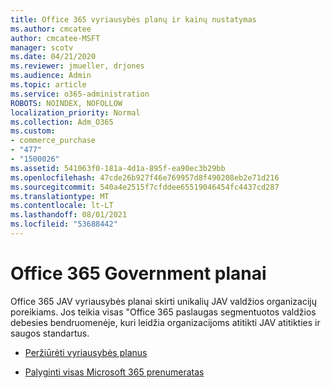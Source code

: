 ```yaml
---
title: Office 365 vyriausybės planų ir kainų nustatymas
ms.author: cmcatee
author: cmcatee-MSFT
manager: scotv
ms.date: 04/21/2020
ms.reviewer: jmueller, drjones
ms.audience: Admin
ms.topic: article
ms.service: o365-administration
ROBOTS: NOINDEX, NOFOLLOW
localization_priority: Normal
ms.collection: Adm_O365
ms.custom:
- commerce_purchase
- "477"
- "1500026"
ms.assetid: 541063f0-181a-4d1a-895f-ea90ec3b29bb
ms.openlocfilehash: 47cde26b927f46e769957d8f490208eb2e71d216
ms.sourcegitcommit: 540a4e2515f7cfddee65519046454fc4437cd287
ms.translationtype: MT
ms.contentlocale: lt-LT
ms.lasthandoff: 08/01/2021
ms.locfileid: "53688442"
---
```

# <a name="office-365-government-plans"></a>Office 365 Government planai

Office 365 JAV vyriausybės planai skirti unikalių JAV valdžios organizacijų poreikiams. Jos teikia visas "Office 365 paslaugas segmentuotos valdžios debesies bendruomenėje, kuri leidžia organizacijoms atitikti JAV atitikties ir saugos standartus.
  
- [Peržiūrėti vyriausybės planus](https://products.office.com/government/compare-office-365-government-plans)

- [Palyginti visas Microsoft 365 prenumeratas](https://products.office.com/business/compare-more-office-365-for-business-plans)